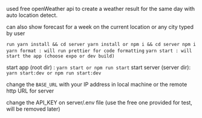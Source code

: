 used free openWeather api to create a weather result for the same day with auto location detect.

can also show forecast for a week on the current location or  any city typed by user

`run yarn install && cd server yarn install or npm i && cd server npm i`
`yarn format : will run prettier for code formatting`
`yarn start : will start the app (choose expo or dev build)`

start app (root dir) : `yarn start or npm run start`
start server (server dir): `yarn start:dev or npm run start:dev`

change the `BASE_URL` with your IP address in local machine or the remote http URL for server

change the API_KEY on server/.env file (use the free one provided for test, will be removed later)
